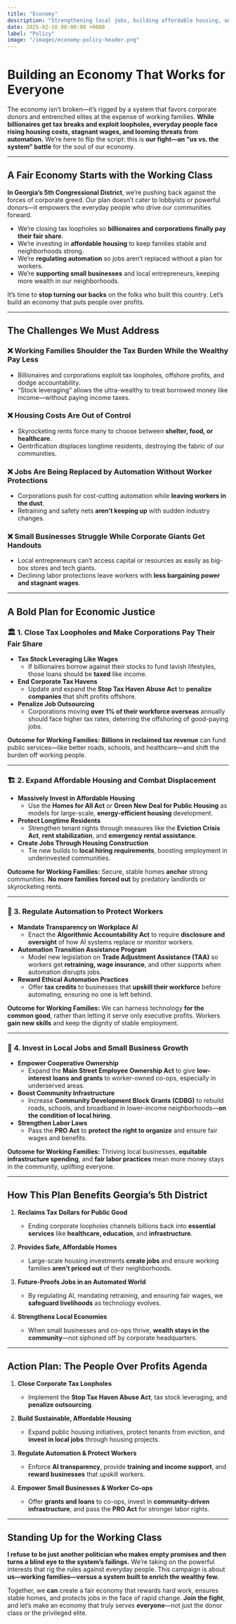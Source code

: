 ```yaml
---
title: "Economy"
description: "Strengthening local jobs, building affordable housing, and ensuring fair taxation to create a thriving and equitable economy."
date: 2025-02-16 00:00:00 +0000
label: "Policy"
image: "/images/economy-policy-header.png"
---
```


# **Building an Economy That Works for Everyone**  

The economy isn’t broken—it’s rigged by a system that favors corporate donors and entrenched elites at the expense of working families. **While billionaires get tax breaks and exploit loopholes, everyday people face rising housing costs, stagnant wages, and looming threats from automation.** We’re here to flip the script: this is **our fight—an “us vs. the system” battle** for the soul of our economy.

---

## **A Fair Economy Starts with the Working Class**  

**In Georgia’s 5th Congressional District**, we’re pushing back against the forces of corporate greed. Our plan doesn’t cater to lobbyists or powerful donors—it empowers the everyday people who drive our communities forward.

- We’re closing tax loopholes so **billionaires and corporations finally pay their fair share**.  
- We’re investing in **affordable housing** to keep families stable and neighborhoods strong.  
- We’re **regulating automation** so jobs aren’t replaced without a plan for workers.  
- We’re **supporting small businesses** and local entrepreneurs, keeping more wealth in our neighborhoods.  

It’s time to **stop turning our backs** on the folks who built this country. Let’s build an economy that puts people over profits.

---

## **The Challenges We Must Address**  

### ❌ **Working Families Shoulder the Tax Burden While the Wealthy Pay Less**  
- Billionaires and corporations exploit tax loopholes, offshore profits, and dodge accountability.  
- “Stock leveraging” allows the ultra-wealthy to treat borrowed money like income—without paying income taxes.

### ❌ **Housing Costs Are Out of Control**  
- Skyrocketing rents force many to choose between **shelter, food, or healthcare**.  
- Gentrification displaces longtime residents, destroying the fabric of our communities.  

### ❌ **Jobs Are Being Replaced by Automation Without Worker Protections**  
- Corporations push for cost-cutting automation while **leaving workers in the dust**.  
- Retraining and safety nets **aren’t keeping up** with sudden industry changes.

### ❌ **Small Businesses Struggle While Corporate Giants Get Handouts**  
- Local entrepreneurs can’t access capital or resources as easily as big-box stores and tech giants.  
- Declining labor protections leave workers with **less bargaining power and stagnant wages**.

---

## **A Bold Plan for Economic Justice**  

### 🏛️ **1. Close Tax Loopholes and Make Corporations Pay Their Fair Share**  
- **Tax Stock Leveraging Like Wages**  
  - If billionaires borrow against their stocks to fund lavish lifestyles, those loans should be **taxed** like income.  
- **End Corporate Tax Havens**  
  - Update and expand the **Stop Tax Haven Abuse Act** to **penalize companies** that shift profits offshore.  
- **Penalize Job Outsourcing**  
  - Corporations moving **over 1% of their workforce overseas** annually should face higher tax rates, deterring the offshoring of good-paying jobs.

**Outcome for Working Families:** **Billions in reclaimed tax revenue** can fund public services—like better roads, schools, and healthcare—and shift the burden off working people.

---

### 🏗️ **2. Expand Affordable Housing and Combat Displacement**  
- **Massively Invest in Affordable Housing**  
  - Use the **Homes for All Act** or **Green New Deal for Public Housing** as models for large-scale, **energy-efficient housing** development.  
- **Protect Longtime Residents**  
  - Strengthen tenant rights through measures like the **Eviction Crisis Act**, **rent stabilization**, and **emergency rental assistance**.  
- **Create Jobs Through Housing Construction**  
  - Tie new builds to **local hiring requirements**, boosting employment in underinvested communities.

**Outcome for Working Families:** Secure, stable homes **anchor** strong communities. **No more families forced out** by predatory landlords or skyrocketing rents.

---

### 🤖 **3. Regulate Automation to Protect Workers**  
- **Mandate Transparency on Workplace AI**  
  - Enact the **Algorithmic Accountability Act** to require **disclosure and oversight** of how AI systems replace or monitor workers.  
- **Automation Transition Assistance Program**  
  - Model new legislation on **Trade Adjustment Assistance (TAA)** so workers get **retraining, wage insurance**, and other supports when automation disrupts jobs.  
- **Reward Ethical Automation Practices**  
  - Offer **tax credits** to businesses that **upskill their workforce** before automating, ensuring no one is left behind.

**Outcome for Working Families:** We can harness technology **for the common good**, rather than letting it serve only executive profits. Workers **gain new skills** and keep the dignity of stable employment.

---

### 💼 **4. Invest in Local Jobs and Small Business Growth**  
- **Empower Cooperative Ownership**  
  - Expand the **Main Street Employee Ownership Act** to give **low-interest loans and grants** to worker-owned co-ops, especially in underserved areas.  
- **Boost Community Infrastructure**  
  - Increase **Community Development Block Grants (CDBG)** to rebuild roads, schools, and broadband in lower-income neighborhoods—**on the condition of local hiring**.  
- **Strengthen Labor Laws**  
  - Pass the **PRO Act** to **protect the right to organize** and ensure fair wages and benefits.

**Outcome for Working Families:** Thriving local businesses, **equitable infrastructure spending**, and **fair labor practices** mean more money stays in the community, uplifting everyone.

---

## **How This Plan Benefits Georgia’s 5th District**  

1. **Reclaims Tax Dollars for Public Good**  
   - Ending corporate loopholes channels billions back into **essential services** like **healthcare, education**, and **infrastructure**.

2. **Provides Safe, Affordable Homes**  
   - Large-scale housing investments **create jobs** and ensure working families **aren’t priced out** of their neighborhoods.

3. **Future-Proofs Jobs in an Automated World**  
   - By regulating AI, mandating retraining, and ensuring fair wages, we **safeguard livelihoods** as technology evolves.

4. **Strengthens Local Economies**  
   - When small businesses and co-ops thrive, **wealth stays in the community**—not siphoned off by corporate headquarters.

---

## **Action Plan: The People Over Profits Agenda**  

1. **Close Corporate Tax Loopholes**  
   - Implement the **Stop Tax Haven Abuse Act**, tax stock leveraging, and **penalize outsourcing**.

2. **Build Sustainable, Affordable Housing**  
   - Expand public housing initiatives, protect tenants from eviction, and **invest in local jobs** through housing projects.

3. **Regulate Automation & Protect Workers**  
   - Enforce **AI transparency**, provide **training and income support**, and **reward businesses** that upskill workers.

4. **Empower Small Businesses & Worker Co-ops**  
   - Offer **grants and loans** to co-ops, invest in **community-driven infrastructure**, and pass the **PRO Act** for stronger labor rights.

---

## **Standing Up for the Working Class**  

**I refuse to be just another politician who makes empty promises and then turns a blind eye to the system’s failings.** We’re taking on the powerful interests that rig the rules against everyday people. This campaign is about **us—working families—versus a system built to enrich the wealthy few.**

Together, we **can** create a fair economy that rewards hard work, ensures stable homes, and protects jobs in the face of rapid change. **Join the fight**, and let’s make an economy that truly serves **everyone**—not just the donor class or the privileged elite.
